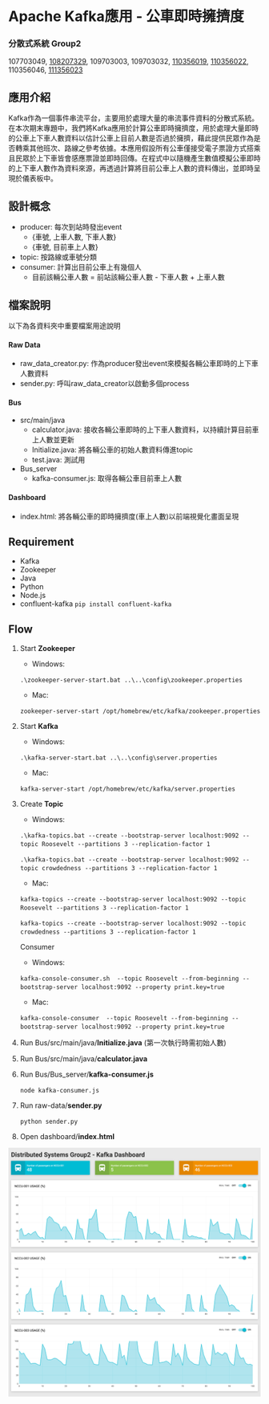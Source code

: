 # Apache Kafka應用 - 公車即時擁擠度

### 分散式系統 Group2

107703049, [108207329](https://github.com/xoxonut), 109703003, 109703032, [110356019](https://github.com/YiChingLLin), [110356022](https://github.com/dabaoku), 110356046, [111356023](https://github.com/106306067)

## 應用介紹
Kafka作為一個事件串流平台，主要用於處理大量的串流事件資料的分散式系統。在本次期末專題中，我們將Kafka應用於計算公車即時擁擠度，用於處理大量即時的公車上下車人數資料以估計公車上目前人數是否過於擁擠，藉此提供民眾作為是否轉乘其他班次、路線之參考依據。本應用假設所有公車僅接受電子票證方式搭乘且民眾於上下車皆會感應票證並即時回傳。在程式中以隨機產生數值模擬公車即時的上下車人數作為資料來源，再透過計算將目前公車上人數的資料傳出，並即時呈現於儀表板中。

## 設計概念
- producer: 每次到站時發出event
    - {車號, 上車人數, 下車人數}
    - {車號, 目前車上人數}
- topic: 按路線或車號分類
- consumer: 計算出目前公車上有幾個人 
    - 目前該輛公車人數 = 前站該輛公車人數 - 下車人數 + 上車人數

## 檔案說明
以下為各資料夾中重要檔案用途說明
#### Raw Data
- raw_data_creator.py: 作為producer發出event來模擬各輛公車即時的上下車人數資料
- sender.py: 呼叫raw_data_creator以啟動多個process

#### Bus
- src/main/java
    - calculator.java: 接收各輛公車即時的上下車人數資料，以持續計算目前車上人數並更新
    - Initialize.java: 將各輛公車的初始人數資料傳進topic
    - test.java: 測試用
- Bus_server
    - kafka-consumer.js: 取得各輛公車目前車上人數

#### Dashboard
- index.html: 將各輛公車的即時擁擠度(車上人數)以前端視覺化畫面呈現

## Requirement
- Kafka
- Zookeeper
- Java
- Python
- Node.js
- confluent-kafka `pip install confluent-kafka`

## Flow
1. Start **Zookeeper**
    - Windows: 

    `.\zookeeper-server-start.bat ..\..\config\zookeeper.properties`

    - Mac: 

    `zookeeper-server-start /opt/homebrew/etc/kafka/zookeeper.properties`

2. Start **Kafka**
    - Windows:

    `.\kafka-server-start.bat ..\..\config\server.properties`

    - Mac: 

    `kafka-server-start /opt/homebrew/etc/kafka/server.properties`

3. Create **Topic**
    - Windows: 

    `.\kafka-topics.bat --create --bootstrap-server localhost:9092 --topic Roosevelt --partitions 3 --replication-factor 1`

    `.\kafka-topics.bat --create --bootstrap-server localhost:9092 --topic crowdedness --partitions 3 --replication-factor 1`

    - Mac: 

    `kafka-topics --create --bootstrap-server localhost:9092 --topic Roosevelt --partitions 3 --replication-factor 1`

    `kafka-topics --create --bootstrap-server localhost:9092 --topic crowdedness --partitions 3 --replication-factor 1`

    Consumer
    - Windows: 
    
    `kafka-console-consumer.sh  --topic Roosevelt --from-beginning --bootstrap-server localhost:9092 --property print.key=true`

    - Mac: 
    
    `kafka-console-consumer  --topic Roosevelt --from-beginning --bootstrap-server localhost:9092 --property print.key=true`

4. Run Bus/src/main/java/**Initialize.java** (第一次執行時需初始人數)

5. Run Bus/src/main/java/**calculator.java**

6. Run Bus/Bus_server/**kafka-consumer.js**

    `node kafka-consumer.js`

7. Run raw-data/**sender.py**

    `python sender.py`

8. Open dashboard/**index.html**

![image](https://github.com/YiChingLLin/DistributedSystems_Group2/blob/readme/img/screencapture-dashboard.png)